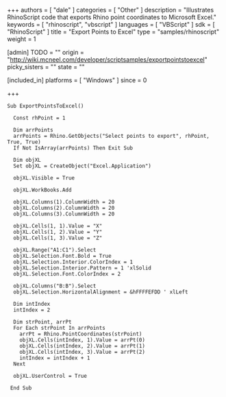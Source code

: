 +++
authors = [ "dale" ]
categories = [ "Other" ]
description = "Illustrates RhinoScript code that exports Rhino point coordinates to Microsoft Excel."
keywords = [ "rhinoscript", "vbscript" ]
languages = [ "VBScript" ]
sdk = [ "RhinoScript" ]
title = "Export Points to Excel"
type = "samples/rhinoscript"
weight = 1

[admin]
TODO = ""
origin = "http://wiki.mcneel.com/developer/scriptsamples/exportpointstoexcel"
picky_sisters = ""
state = ""

[included_in]
platforms = [ "Windows" ]
since = 0

+++

```vbnet
Sub ExportPointsToExcel()

  Const rhPoint = 1

  Dim arrPoints
  arrPoints = Rhino.GetObjects("Select points to export", rhPoint, True, True)
  If Not IsArray(arrPoints) Then Exit Sub

  Dim objXL
  Set objXL = CreateObject("Excel.Application")

  objXL.Visible = True

  objXL.WorkBooks.Add

  objXL.Columns(1).ColumnWidth = 20
  objXL.Columns(2).ColumnWidth = 20
  objXL.Columns(3).ColumnWidth = 20

  objXL.Cells(1, 1).Value = "X"
  objXL.Cells(1, 2).Value = "Y"
  objXL.Cells(1, 3).Value = "Z"

  objXL.Range("A1:C1").Select
  objXL.Selection.Font.Bold = True
  objXL.Selection.Interior.ColorIndex = 1
  objXL.Selection.Interior.Pattern = 1 'xlSolid
  objXL.Selection.Font.ColorIndex = 2

  objXL.Columns("B:B").Select
  objXL.Selection.HorizontalAlignment = &hFFFFEFDD ' xlLeft

  Dim intIndex
  intIndex = 2

  Dim strPoint, arrPt
  For Each strPoint In arrPoints
    arrPt = Rhino.PointCoordinates(strPoint)
    objXL.Cells(intIndex, 1).Value = arrPt(0)
    objXL.Cells(intIndex, 2).Value = arrPt(1)
    objXL.Cells(intIndex, 3).Value = arrPt(2)
    intIndex = intIndex + 1
  Next

  objXL.UserControl = True

 End Sub
```
